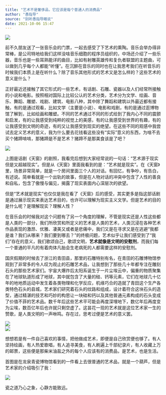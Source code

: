 ```yaml
---
title: "艺术不是奢侈品，它应该是每个普通人的消费品"
author: "愚指导"
source: "别听愚指导瞎说"
date: 2021-10-06 15:47
---
```


![](241d294f5fb4f0718410fae2c26f3d82.jpeg)

前不久朋友送了一张音乐会的门票，一起去感受了下艺术的熏陶。音乐会举办得非常棒，是公司特地给我们这样没啥音乐细胞的程序员组织的，中场还介绍了一些乐器，音乐也是一些耳熟能详的曲目，比如有射雕英雄传和复仇者联盟的主题曲，可以做到几乎每个人都能“听懂”。在沉醉在音乐的同时也在让我思考我们在听音乐的时候我们本质上是在听什么？除了音乐其他形式的艺术又是怎么样的？这些艺术的意义是什么？

正好最近还接触了其它形式的一些艺术，有话剧、石雕、瓷器以及人们经常所接触的小说和电影。按照相对国际上比较公认的艺术分类，艺术分为文学、绘画、音乐、舞蹈、雕塑、戏剧、建筑、电影八种，其中除了舞蹈和建筑以外最近都有接触，有的是通过观看，比如文学（主要是小说）、电影和戏剧，有的是通过逛博物馆了解到，比如绘画和雕塑。不同的艺术通过不同的形式给到了我内心不同的震颤和启发，有的让我感受到纯粹的视觉上的美感，有的让我感受到世界的有趣，有的让我感受到文明的奇迹，有的又让我感受到现实的绝望。在这些不同的观感中我尝试去定义艺术的意义，我为什么要去花钱看这些没有“实际”意义的东西，为啥不去买个猪蹄啃啃，那猪蹄是不是艺术？猪蹄不是那美食该是了吧？

![](f37034cf4bb63ae5be6ba2cd650349c1.jpeg)

上图是话剧《天窗》的剧照，我看完后想到大家经常说的一句话：“艺术源于现实但是又超越现实”。但是从《天窗》里面我看到的是：“艺术就是现实”。在《天窗》里，场景非常简单，就是一个房间里面三个人的对话。有回忆，有争吵，有告白，有述说。简单看就是一个出轨的故事，但是在人物对话的冲突中包含了人性的善良和自私，包含了傲慢与偏见，揭露了现实表面内心深层次的欲望。

但是“艺术就是现实”也仅仅是我在看了《天窗》后的感受，其实更多是指这部话剧是通过展示现实来表达艺术目的，也许可以理解为现实主义文学。但是艺术的目的是什么呢？是理解现实？理解人性？

在音乐会的时候我对这个问题有了另一个角度的理解，不管是现实还是人性这些都是人类的一部分，我们所欣赏和所定义的艺术是人类的艺术，人类沉浸在各种艺术作品表现的激昂、优雅、凄美又或者是悲痛中，我们又是在寻求又是在逃避“我都是谁？我们从哪来？我们要到哪去？”的终极问题，艺术似乎让我们感受到了“我们”存在的意义，我们歌颂自己，歌颂文明，**艺术就像是文明的安慰剂**，而我们每一个普通的平凡的有着肉体凡胎会生老病死的人都需要这样的安慰剂。

国庆假期的时候去了浙江的青田县，那里的石雕特别有名，在青田的石雕博物馆参观到了非常多的令人叹为观止的石雕艺术品，让我想到了那些几十年都专注在雕刻石头的那些艺术家们。宇宙大爆炸后太阳系诞生于一片尘埃云中，偏重的物质聚集在了地球轨道形成了地球，其中就包含了大量的硅、钙等元素，它们在地球几十亿年的地地质运动中发生着各类物理和化学反应，机缘巧合的造就了青田这个生产各类特色石头的县城，艺术家们研究着石头的纹路和组成，设计着符合这块石头的造型，通过精湛的技艺和巧妙的构思让一块硅和钙以及其他普通元素构成的石头变成了价值不菲的艺术品。数千年后这些艺术平可能会再度深埋地下，数亿年后再度变为尘埃，数百亿年后也许就只剩空虚了。这昙花一现的艺术就是这位艺术家一生的赞歌，是人类文明的一声咻鸣。存在过，思考过便是艺术的意义罢。

![](518c9af12915fc9b9385d095ae326301.jpeg)  
![](a864ca9c0da604b370f59116aba822ab.jpeg)

想想若是有一件自己喜欢的事情，把他做成艺术，即便是自己欣赏便也够了。有人坚持绘画，有人热爱歌唱，有人追寻美食，有人刷遍上千部纪录片，有人收藏上万的邮票，这些便是那柴米油盐之外的每个人应该有的消费品，是艺术，也是生活。

首图是在龙泉青瓷博物馆看到的一件看上去很普通的艺术品，就是一个葫芦，但是艺术家的介绍吸引了我：

![](64c6b6f909048094ad0d5b31cc20368d.jpeg)

瓷之道乃心之象，心静方能致远。
